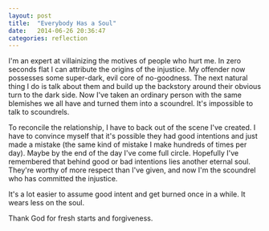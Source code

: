 ```yaml
---
layout: post
title:  "Everybody Has a Soul"
date:   2014-06-26 20:36:47
categories: reflection
---
```


I'm an expert at villainizing the motives of people who hurt me. In zero seconds flat I can attribute the origins of the injustice. My offender now possesses some super-dark, evil core of no-goodness. The next natural thing I do is talk about them and build up the backstory around their obvious turn to the dark side. Now I've taken an ordinary person with the same blemishes we all have and turned them into a scoundrel. It's impossible to talk to scoundrels.

To reconcile the relationship, I have to back out of the scene I've created. I have to convince myself that it's possible they had good intentions and just made a mistake (the same kind of mistake I make hundreds of times per day). Maybe by the end of the day I've come full circle. Hopefully I've remembered that behind good or bad intentions lies another eternal soul. They're worthy of more respect than I've given, and now I'm the scoundrel who has committed the injustice. 

It's a lot easier to assume good intent and get burned once in a while. It wears less on the soul.

Thank God for fresh starts and forgiveness.